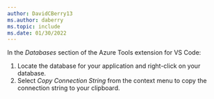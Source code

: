 ```yaml
---
author: DavidCBerry13
ms.author: daberry
ms.topic: include
ms.date: 01/30/2022
---
```

In the *Databases* section of the Azure Tools extension for VS Code:

1. Locate the database for your application and right-click on your database.
1. Select *Copy Connection String* from the context menu to copy the connection string to your clipboard.